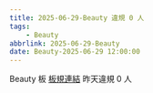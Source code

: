 ```yaml
---
title: 2025-06-29-Beauty 違規 0 人
tags:
    - Beauty
abbrlink: 2025-06-29-Beauty
date: Beauty-2025-06-29 12:00:00
---
```

Beauty 板 [板規連結](https://www.ptt.cc/bbs/Beauty/M.1630069980.A.84B.html)
昨天違規 0 人
